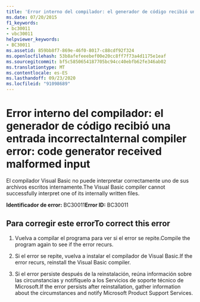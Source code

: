 ```yaml
---
title: 'Error interno del compilador: el generador de código recibió una entrada incorrecta'
ms.date: 07/20/2015
f1_keywords:
- bc30011
- vbc30011
helpviewer_keywords:
- BC30011
ms.assetid: 859bb8f7-869e-46f0-8017-c88cdf92f324
ms.openlocfilehash: 53b8afefeeebef00e20cc8ff7f73a4d1175e1eaf
ms.sourcegitcommit: bf5c5850654187705bc94cc40ebfb62fe346ab02
ms.translationtype: MT
ms.contentlocale: es-ES
ms.lasthandoff: 09/23/2020
ms.locfileid: "91098689"
---
```

# <a name="internal-compiler-error-code-generator-received-malformed-input"></a><span data-ttu-id="589b6-102">Error interno del compilador: el generador de código recibió una entrada incorrecta</span><span class="sxs-lookup"><span data-stu-id="589b6-102">Internal compiler error: code generator received malformed input</span></span>

<span data-ttu-id="589b6-103">El compilador Visual Basic no puede interpretar correctamente uno de sus archivos escritos internamente.</span><span class="sxs-lookup"><span data-stu-id="589b6-103">The Visual Basic compiler cannot successfully interpret one of its internally written files.</span></span>  
  
 <span data-ttu-id="589b6-104">**Identificador de error:** BC30011</span><span class="sxs-lookup"><span data-stu-id="589b6-104">**Error ID:** BC30011</span></span>  
  
## <a name="to-correct-this-error"></a><span data-ttu-id="589b6-105">Para corregir este error</span><span class="sxs-lookup"><span data-stu-id="589b6-105">To correct this error</span></span>  
  
1. <span data-ttu-id="589b6-106">Vuelva a compilar el programa para ver si el error se repite.</span><span class="sxs-lookup"><span data-stu-id="589b6-106">Compile the program again to see if the error recurs.</span></span>  
  
2. <span data-ttu-id="589b6-107">Si el error se repite, vuelva a instalar el compilador de Visual Basic.</span><span class="sxs-lookup"><span data-stu-id="589b6-107">If the error recurs, reinstall the Visual Basic compiler.</span></span>  
  
3. <span data-ttu-id="589b6-108">Si el error persiste después de la reinstalación, reúna información sobre las circunstancias y notifíquelo a los Servicios de soporte técnico de Microsoft.</span><span class="sxs-lookup"><span data-stu-id="589b6-108">If the error persists after reinstallation, gather information about the circumstances and notify Microsoft Product Support Services.</span></span>  
